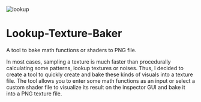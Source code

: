![lookup](https://user-images.githubusercontent.com/35713203/182974991-b8df7f39-6d29-4803-a57b-3b7ed8aaaf5f.gif)

# Lookup-Texture-Baker
A tool to bake math functions or shaders to PNG file.

<p>In most cases, sampling a texture is much faster than procedurally
calculating some patterns, lookup textures or noises. Thus, I decided 
to create a tool to quickly create and bake these kinds of visuals
into a texture file. The tool allows you to enter some math functions
as an input or select a custom shader file to visualize its result on
the inspector GUI and bake it into a PNG texture file.</p>

